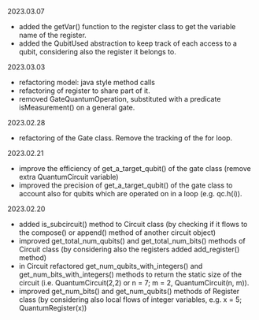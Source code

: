 2023.03.07
- added the getVar() function to the register class to get the variable name of the register.
- added the QubitUsed abstraction to keep track of each access to a qubit, considering also the register it belongs to.

2023.03.03
- refactoring model: java style method calls
- refactoring of register to share part of it.
- removed GateQuantumOperation, substituted with a predicate isMeasurement() on a general gate.

2023.02.28
- refactoring of the Gate class. Remove the tracking of the for loop.

2023.02.21
- improve the efficiency of get_a_target_qubit() of the gate class (remove extra QuantumCircuit variable)
- improved the precision of get_a_target_qubit() of the gate class to account also for qubits which are operated on in a loop (e.g. qc.h(i)).


2023.02.20
- added is_subcircuit() method to Circuit class (by checking if it flows to the compose() or append() method of another circuit object)
- improved get_total_num_qubits() and get_total_num_bits() methods of Circuit class (by considering also the registers added add_register() method)
- in Circuit refactored get_num_qubits_with_integers() and get_num_bits_with_integers() methods to return the static size of the circuit (i.e. QuantumCircuit(2,2) or n = 7; m = 2, QuantumCircuit(n, m)).
- improved get_num_bits() and get_num_qubits() methods of Register class (by considering also local flows of integer variables, e.g. x = 5; QuantumRegister(x))